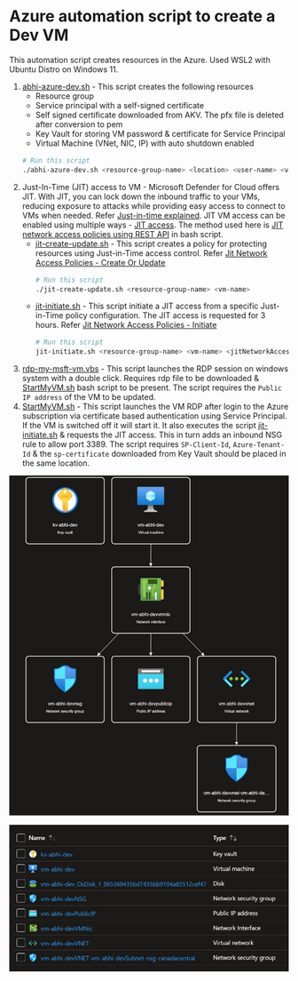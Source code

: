 # Azure automation script to create a Dev VM

This automation script creates resources in the Azure. Used WSL2 with Ubuntu Distro on Windows 11. 
1. [abhi-azure-dev.sh](/src/abhi-azure-dev.sh) - This script creates the following resources
    * Resource group
    * Service principal with a self-signed certificate
    * Self signed certificate downloaded from AKV. The pfx file is deleted after conversion to pem   
    * Key Vault for storing VM password & certificate for Service Principal
    * Virtual Machine (VNet, NIC, IP) with auto shutdown enabled
    ```bash
    # Run this script
    ./abhi-azure-dev.sh <resource-group-name> <location> <user-name> <vm-password> <sp-name>
    ```
2. Just-In-Time (JIT) access to VM - Microsoft Defender for Cloud offers JIT. With JIT, you can lock down the inbound traffic to your VMs, reducing exposure to attacks while providing easy access to connect to VMs when needed. Refer [Just-in-time explained](https://docs.microsoft.com/en-us/azure/defender-for-cloud/just-in-time-access-overview). JIT VM access can be enabled using multiple ways - [JIT access](https://docs.microsoft.com/en-us/azure/defender-for-cloud/just-in-time-access-usage?tabs=jit-config-api%2Cjit-request-api). The method used here is [JIT network access policies using REST API](https://docs.microsoft.com/en-us/rest/api/securitycenter/jit-network-access-policies) in bash script. 
    * [jit-create-update.sh](/src/jit-create-update.sh) - This script creates a policy for protecting resources using Just-in-Time access control. Refer [Jit Network Access Policies - Create Or Update](https://docs.microsoft.com/en-us/rest/api/securitycenter/jit-network-access-policies/create-or-update)
        ```bash
        # Run this script
        ./jit-create-update.sh <resource-group-name> <vm-name>
        ```
    * [jit-initiate.sh](/src/jit-initiate.sh) - This script initiate a JIT access from a specific Just-in-Time policy configuration. The JIT access is requested for 3 hours. Refer [Jit Network Access Policies - Initiate](https://docs.microsoft.com/en-us/rest/api/securitycenter/jit-network-access-policies/initiate)
        ```bash
        # Run this script
        jit-initiate.sh <resource-group-name> <vm-name> <jitNetworkAccessPolicyName>
        ```
3. [rdp-my-msft-vm.vbs](/src/rdp-my-msft-vm.vbs) - This script launches the RDP session on windows system with a double click. Requires rdp file to be downloaded & [StartMyVM.sh](/src/StartMyVM.sh) bash script to be present. The script requires the `Public IP address` of the VM to be updated.
4. [StartMyVM.sh](/src/StartMyVM.sh) - This script launches the VM RDP after login to the Azure subscription via  certificate based authentication using Service Principal. If the VM is switched off it will start it. It also executes the script [jit-initiate.sh](/src/abhi-azure-dev.sh) & requests the JIT access. This in turn adds an inbound NSG rule to allow port 3389. The script requires `SP-Client-Id`, `Azure-Tenant-Id` & the `sp-certificate` downloaded from Key Vault should be placed in the same location.

![alt txt](/images/resource-visualizer.jpg)

![alt txt](/images/resources.jpg)
